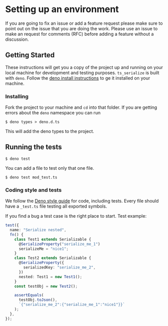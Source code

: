 # Setting up an environment

If you are going to fix an issue or add a feature request please make sure to
point out on the issue that you are doing the work. Please use an issue to make
an request for comments (RFC) before adding a feature without a discussion.

## Getting Started

These instructions will get you a copy of the project up and running on your local machine for development and testing purposes. `ts_serialize` is built with `deno`. Follow the [deno install instructions](https://github.com/denoland/deno_install) to ge it installed on your machine.

### Installing

Fork the project to your machine and `cd` into that folder. If you are getting errors about the
`deno` namespace you can run

```
$ deno types > deno.d.ts
```

This will add the deno types to the project.

## Running the tests

```
$ deno test
```

You can add a file to test only that one file.

```
$ deno test mod_test.ts
```

### Coding style and tests

We follow the [Deno style guide](https://deno.land/manual/contributing/style_guide)
for code, including tests. Every file should have a `_test.ts` file testing all exported symbols.

If you find a bug a test case is the right place to start. Test example:

```ts
test({
  name: "Serialize nested",
  fn() {
    class Test1 extends Serializable {
      @SerializeProperty("serialize_me_1")
      serializeMe = "nice1";
    }
    class Test2 extends Serializable {
      @SerializeProperty({
        serializedKey: "serialize_me_2",
      })
      nested: Test1 = new Test1();
    }
    const testObj = new Test2();

    assertEquals(
      testObj.toJson(),
      `{"serialize_me_2":{"serialize_me_1":"nice1"}}`
    );
  },
});
```
